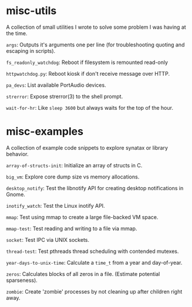 # misc-utils

A collection of small utilities I wrote to solve some problem I was having
at the time.

`args`: Outputs it's arguments one per line (for troubleshooting quoting and escaping in scripts).

`fs_readonly_watchdog`: Reboot if filesystem is remounted read-only

`httpwatchdog.py`: Reboot kiosk if don't receive message over HTTP.

`pa_devs`: List available PortAudio devices.

`strerror`: Expose strerror(3) to the shell prompt.

`wait-for-hr`: Like `sleep 3600` but always waits for the top of the hour.

# misc-examples

A collection of example code snippets to explore synatax or library behavior.

`array-of-structs-init`: Initialize an array of structs in C.

`big_vm`: Explore core dump size vs memory allocations.

`desktop_notify`: Test the libnotify API for creating desktop notifications in Gnome.

`inotify_watch`: Test the Linux inotify API.

`mmap`: Test using mmap to create a large file-backed VM space.

`mmap-test`: Test reading and writing to a file via mmap.

`socket`: Test IPC via UNIX sockets.

`thread-test`: Test pthreads thread scheduling with contended mutexes.

`year-days-to-unix-time`: Calculate a `time_t` from a year and day-of-year.

`zeros`: Calculates blocks of all zeros in a file.  (Estimate potential sparseness).

`zombie`: Create 'zombie' processes by not cleaning up after children right away.

